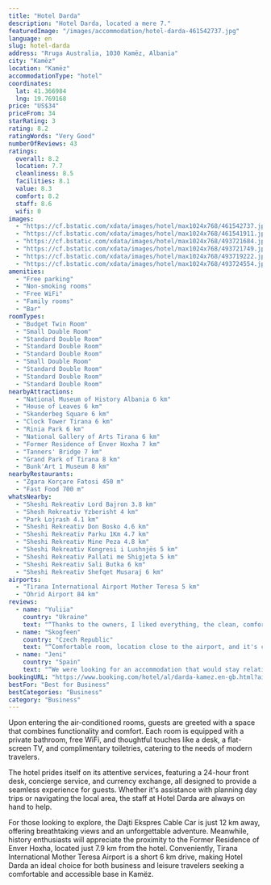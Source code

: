 ```yaml
---
title: "Hotel Darda"
description: "Hotel Darda, located a mere 7."
featuredImage: "/images/accommodation/hotel-darda-461542737.jpg"
language: en
slug: hotel-darda
address: "Rruga Australia, 1030 Kamëz, Albania"
city: "Kamëz"
location: "Kamëz"
accommodationType: "hotel"
coordinates:
  lat: 41.366984
  lng: 19.769168
price: "US$34"
priceFrom: 34
starRating: 3
rating: 8.2
ratingWords: "Very Good"
numberOfReviews: 43
ratings:
  overall: 8.2
  location: 7.7
  cleanliness: 8.5
  facilities: 8.1
  value: 8.3
  comfort: 8.2
  staff: 8.6
  wifi: 0
images:
  - "https://cf.bstatic.com/xdata/images/hotel/max1024x768/461542737.jpg?k=583e8863d362e10e1fa3dbc64e636faa9daef90e7d163be95b9ef0363f2db839&o=&hp=1"
  - "https://cf.bstatic.com/xdata/images/hotel/max1024x768/461541911.jpg?k=6a338ec12ff1ccdd518da06b15387495f67c35f51eece85943b7c2cc2721373e&o=&hp=1"
  - "https://cf.bstatic.com/xdata/images/hotel/max1024x768/493721684.jpg?k=924763412c32d7d22ec482c4dcb911b55e030042dd6a347bfdaf98a4221edc27&o=&hp=1"
  - "https://cf.bstatic.com/xdata/images/hotel/max1024x768/493721749.jpg?k=5c26aed749e369513a1995b04c651233e992d4bcf381d5adafaee025c72db4f9&o=&hp=1"
  - "https://cf.bstatic.com/xdata/images/hotel/max1024x768/493719222.jpg?k=a08fe36e509039dd3a994c70ccc6f3bc959932b3d71d9df2b6ac26477bb810fb&o=&hp=1"
  - "https://cf.bstatic.com/xdata/images/hotel/max1024x768/493724554.jpg?k=faa0e7c900ff459b8b97fb08f4179eca1f7925b93c7512e2ba59fdd4907c23aa&o=&hp=1"
amenities:
  - "Free parking"
  - "Non-smoking rooms"
  - "Free WiFi"
  - "Family rooms"
  - "Bar"
roomTypes:
  - "Budget Twin Room"
  - "Small Double Room"
  - "Standard Double Room"
  - "Standard Double Room"
  - "Standard Double Room"
  - "Small Double Room"
  - "Standard Double Room"
  - "Standard Double Room"
  - "Standard Double Room"
nearbyAttractions:
  - "National Museum of History Albania 6 km"
  - "House of Leaves 6 km"
  - "Skanderbeg Square 6 km"
  - "Clock Tower Tirana 6 km"
  - "Rinia Park 6 km"
  - "National Gallery of Arts Tirana 6 km"
  - "Former Residence of Enver Hoxha 7 km"
  - "Tanners' Bridge 7 km"
  - "Grand Park of Tirana 8 km"
  - "Bunk'Art 1 Museum 8 km"
nearbyRestaurants:
  - "Zgara Korçare Fatosi 450 m"
  - "Fast Food 700 m"
whatsNearby:
  - "Sheshi Rekreativ Lord Bajron 3.8 km"
  - "Shesh Rekreativ Yzberisht 4 km"
  - "Park Lojrash 4.1 km"
  - "Sheshi Rekreativ Don Bosko 4.6 km"
  - "Sheshi Rekreativ Parku 1Km 4.7 km"
  - "Sheshi Rekreativ Mine Peza 4.8 km"
  - "Sheshi Rekreativ Kongresi i Lushnjës 5 km"
  - "Sheshi Rekreativ Pallati me Shigjeta 5 km"
  - "Sheshi Rekreativ Sali Butka 6 km"
  - "Sheshi Rekreativ Shefqet Musaraj 6 km"
airports:
  - "Tirana International Airport Mother Teresa 5 km"
  - "Ohrid Airport 84 km"
reviews:
  - name: "Yuliia"
    country: "Ukraine"
    text: "“Thanks to the owners, I liked everything, the clean, comfortable bed, I was pleased with the refrigerator in the room, it was convenient to store food for the child. Within walking distance there is a store, a pizzeria and even a bar. It is very...”"
  - name: "Skogfeen"
    country: "Czech Republic"
    text: "“Comfortable room, location close to the airport, and it's cheap. The staff didn't speak english, but they were really kind and helpful trying to explain everything even without speaking a common language.”"
  - name: "Jeni"
    country: "Spain"
    text: "“We were looking for an accommodation that would stay relatively close to the airport and the airport is less than 15 minutes away, therefore it fulfills that function. While it is true that there is nothing nearby, to move downtown you will have...”"
bookingURL: "https://www.booking.com/hotel/al/darda-kamez.en-gb.html?aid=8035640"
bestFor: "Best for Business"
bestCategories: "Business"
category: "Business"
---
```


Upon entering the air-conditioned rooms, guests are greeted with a space that combines functionality and comfort. Each room is equipped with a private bathroom, free WiFi, and thoughtful touches like a desk, a flat-screen TV, and complimentary toiletries, catering to the needs of modern travelers.

The hotel prides itself on its attentive services, featuring a 24-hour front desk, concierge service, and currency exchange, all designed to provide a seamless experience for guests. Whether it's assistance with planning day trips or navigating the local area, the staff at Hotel Darda are always on hand to help.

For those looking to explore, the Dajti Ekspres Cable Car is just 12 km away, offering breathtaking views and an unforgettable adventure. Meanwhile, history enthusiasts will appreciate the proximity to the Former Residence of Enver Hoxha, located just 7.9 km from the hotel. Conveniently, Tirana International Mother Teresa Airport is a short 6 km drive, making Hotel Darda an ideal choice for both business and leisure travelers seeking a comfortable and accessible base in Kamëz.